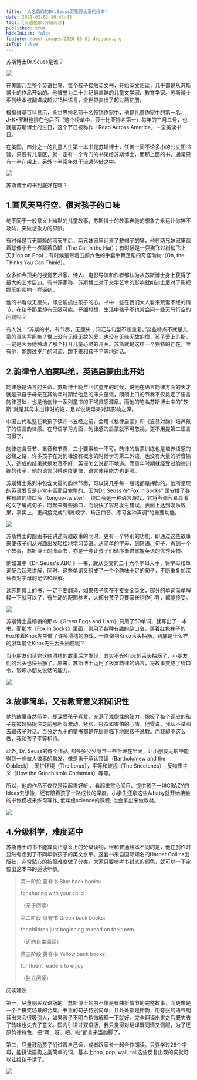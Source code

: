 ```yaml
---
title: '大名鼎鼎的Dr.Seuss苏斯博士系列绘本'
date: 2021-02-02 10:43:43
tags: [英语启蒙,分级阅读]
published: true
hideInList: false
feature: /post-images/2020-03-01-drseuss.png
isTop: false
---
```


<p>
	苏斯博士Dr.Seuss是谁？
</p>
<div>
	<img src="/images/33280-891daa9d32d876be.png" width="null" height="null" style="width:auto;height:auto;" /><br />
	<div>
	</div>
</div>
<p>
	在美国乃至整个英语世界，每个孩子接触英文书，开始英文阅读，几乎都是从苏斯博士的作品开始的。他被誉为二十世纪最卓越的儿童文学家、教育学家。苏斯博士系列绘本被翻译成超过15种语言，全世界卖出了超过两亿册。
</p>
<p>
	根据维基百科显示，全世界排名前十名畅销作家中，他是儿童作家中的第一名，J•K•罗琳也排在他后面（这个榜单中，莎士比亚排名第一）每年的三月二号，也就是苏斯博士的生日，这个节日被称作「Read Across America」－全美读书日。
</p>
<p>
	在美国，四分之一的儿童人生第一本书是苏斯博士，任何一间不论多小的公立图书馆，只要有儿童区，就一定有一个专门的书架给苏斯博士，而那上面的书，通常只有一半在架上，另外一半常年处于流通外借之中。
</p>
<div>
	<img src="/images/33280-871b5a1d993c4c6e.png" width="null" height="null" style="width:auto;height:auto;" /><br />
	<div>
	</div>
</div>
<p>
	苏斯博士的书到底好在哪？
</p>
<h2>
	1.画风天马行空、很对孩子的口味
</h2>
<p>
	绝不同于一般意义上幽默的儿童故事，苏斯博士的故事奔驰的想象力永远让你猝不及防，突破想象力的界限。
</p>
<p>
	有时候是百无聊赖的雨天午后，两兄妹家里迎来了戴帽子的猫，他在两兄妹家里踩着球像小丑一样颠着鱼缸（The Cat in the Hat）；有时候是一只狗飞过树梢飞上天(Hop on Pop)；有时候是带着五颜六色的手套手舞足蹈的奇怪动物（Oh, the Thinks You Can Think!）。
</p>
<p>
	众多如今顶尖的视觉艺术家、诗人、电影导演和作者都认为从苏斯博士身上获得了最大的艺术启迪。有书评家称，苏斯博士对于文学艺术的影响就如迪士尼对于影视娱乐的影响一样深刻。
</p>
<p>
	他的书看似无厘头，却总能抓住孩子的心。书中一些在我们大人看来荒诞不经的情节，在孩子那里却有无限可能。仔细想想，生活中孩子不也常会问一些天马行空的问题吗？
</p>
<p>
	有人说：“苏斯的书，有节奏，无厘头；词汇与句型不断重复。”这些特点不就是儿童的真实写照嘛？世上没有无缘无故的爱，也没有无缘无故的恨，孩子爱上苏斯，一定是因为他触动了那个打开儿童心灵的开关。苏斯就是这样一个独特的存在，唯有他，能跨过岁月的河流，蹲下来和孩子平等地对话。
</p>
<h2>
	2.韵律令人拍案叫绝，英语启蒙由此开始
</h2>
<p>
	韵律感是语言的生命。苏斯博士晚年回忆童年的时候，说他在语言韵律方面的天才就是来自于母亲在其幼年时期给他念的床头童谣，朗朗上口的节奏不仅奠定了语言韵律基础，也是他创作一系列童书的不竭灵感源泉。而他的笔名苏斯博士中的“苏斯”就是其母未出嫁时的姓，足以说明母亲对其影响之深。
</p>
<p>
	中国古代私塾在教孩子读四书五经之前，会用《格律启蒙》和《笠翁对韵》培养孩子的语言韵律感。在母语学习方面，韵律感的启蒙就不可忽视，更不用提第二语言习得了。
</p>
<p>
	韵律包含音节、重音和节奏，三个要素缺一不可。韵律的启蒙训练也是培养语感的必经之路，许多孩子在对韵律没有概念的时候学习第二外语，也没有大量的听音输入，造成的结果就是发音不好，英语怎么说都不地道。而童年时期就经受过韵律训练的孩子，他的语言习得速度更快，语言使用能力也更强。
</p>
<p>
	苏斯博士系列中包含大量的韵律节奏，可以说几乎每一段话都是押韵的。他所呈现的英语发音是非常丰富而且完整的。因为Dr. Seuss 在“Fox in Socks” 里安排了各种有趣的绕口令（tongue-twister）。绕口令是一种语言游戏，它将声调容易混淆的文字编成句子，唸起来有些拗口，而说快了容易发生错误，表面上达到娱乐效果，事实上，更间接完成“训练咬字、矫正口音、练习各种声调”的重要功能。
</p>
<div>
	<img src="/images/33280-39de1499c1a0fbb4.png" width="null" height="null" style="width:auto;height:auto;" /><br />
	<div>
	</div>
</div>
<p>
	苏斯博士的图画书在讲述有趣故事的同时，更有一个特别的功能，即通过这些故事来使孩子们从兴趣出发轻松地学习英语。从简单的字母，到短语、句子，再到一个个故事，苏斯博士的图画书，亦是一套让孩子们循序渐进掌握英语的优秀读物。
</p>
<p>
	例如其中《Dr. Seuss's ABC 》一书，就从英文的二十六个字母入手，将字母和单词配合起来讲解，同时，这些单词又组成了一个个韵味十足的句子，不断重复加深读者对字母的记忆和理解。
</p>
<p>
	读苏斯博士的书，一定不要翻译，如果孩子实在不接受全英文，部分的单词简单解释一下就可以了，有生动的配图参考，大部分孩子只要家长稍作引导，都能接受。
</p>
<div>
	<img src="/images/33280-8586481d9afeec02.png" width="null" height="null" style="width:auto;height:auto;" /><br />
	<div>
	</div>
</div>
<p>
	苏斯博士最畅销的那本《Green Eggs and Ham》只用了50单词，就写出了一本书，而那本《Fox in Socks》里面，则用了各种有趣的绕口令，穿着红色袜子的Fox带着Knox先生做了许多滑稽的游戏，一直做到Knox舌头抽筋，到底是什么样的游戏能让Knox先生舌头抽筋呢？
</p>
<p>
	当小朋友们读完这些滑稽的故事后才发现，其实不光Knox的舌头抽筋了，小朋友们的舌头也快抽筋了。原来，苏斯博士运用了极富韵律的语言，将故事变成了绕口令，锻炼小朋友说话的能力。
</p>
<div>
	<img src="/images/33280-7f9d66d360011972.png" width="null" height="null" style="width:auto;height:auto;" /><br />
	<div>
	</div>
</div>
<h2>
	3.故事简单，又有教育意义和知识性
</h2>
<p>
	他的故事虽然简单，却深受孩子喜爱，充满了戏剧性的张力，像极了每个调皮的孩子在被妈妈捉住之前那所有激动、紧张、兴奋和害怕的心情。他曾说，我从不试图去跟孩子对话。百分之九十的童书都是在居高临下地跟孩子说教。而我却不这么做，我和孩子平等相待。
</p>
<p>
	此外, Dr. Seuss的每个作品, 都多多少少隐含一些哲理在里面，让小朋友无形中能得到一些做人做事的启发，像是勇于承认错误（Bartholomew and the Oobleck）, 爱护环境（The Lorax），平等和歧视（The Sneetches）, 反物质主义（How the Grinch stole Christmas）等等。
</p>
<p>
	所以，他的作品不仅仅是读起来好听,、看起来赏心阅目、提供孩子一堆CRAZY的Ideas去想像，还有陪着孩子一路成长的深度。小学生还拿这些从baby就开始接触的书做模板来练习写作, 低年级science的课程, 也会拿出来做教材。
</p>
<div>
	<img src="/images/33280-18354f99cb87ebbc.png" width="null" height="null" style="width:auto;height:auto;" /><br />
	<div>
	</div>
</div>
<h2>
	4.分级科学，难度适中
</h2>
<p>
	苏斯博士的书不能算真正意义上的分级读物，但和普通绘本不同的是，他在创作时显然考虑到了不同年龄孩子的英文水平。这套书来自国际知名的Harper Collins出版社，非常贴心的按照难度做了分类。大家只要参考书封底的颜色，就可以一下定位出这本书的适读年龄。
</p>
<blockquote>
	<p>
		第一阶段 蓝脊书 Blue back books:&nbsp;
	</p>
	<p>
		for sharing with your child
	</p>
	<p>
		（亲子阅读）
	</p>
	<p>
		第二阶段 绿脊书&nbsp;Green back books:&nbsp;
	</p>
	<p>
		for children just beginning to read on their own
	</p>
	<p>
		（迈向自主阅读）
	</p>
	<p>
		第三阶段 黄脊书&nbsp;Yellow back books:&nbsp;
	</p>
	<p>
		for fluent readers to enjoy
	</p>
	<p>
		（独立阅读）
	</p>
</blockquote>
<p>
	阅读建议
</p>
<p>
	第一，尽量别买双语版的。苏斯博士的书不像是有曲折情节的完整故事，而更像是一个个搞笑场景的合集。书里的句子特别简单，且处处都是押韵，用夸张的语气朗读出来会很吸引人，如果孩子不明白稍微解释一下就好。完全翻译出来之后既失去了韵味也失去了意义。国内引进过双语版，我只觉得对翻译既同情又佩服，为了还原韵律特色，把“啊、呀、吧、啦”都拿来当韵脚了。
</p>
<p>
	第二，尽量鼓励孩子们试着自己读，或者跟家长一起合作朗读。只要学过26个字母，能拼读猫狗之类简单的词，基本上hop, pop, wall, tall这些反复出现的词就可以让给孩子读了。
</p>
<div>
	<img src="/images/33280-ffb16de31499a9a8.png" width="null" height="null" style="width:auto;height:auto;" /><br />
	<div>
	</div>
</div>




